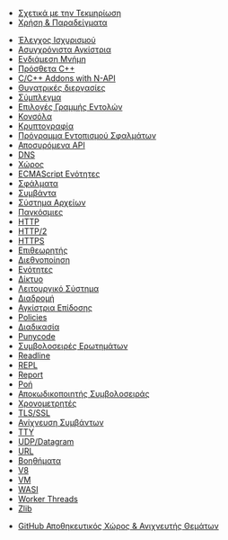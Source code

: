 <!--
  NB(chrisdickinson): if you move this file, be sure to update
  tools/doc/html.js to point at the new location.
-->

<!--introduced_in=v0.10.0-->

* [Σχετικά με την Τεκμηρίωση](documentation.html)
* [Χρήση & Παραδείγματα](synopsis.html)

<div class="line"></div>

* [Έλεγχος Ισχυρισμού](assert.html)
* [Ασυγχρόνιστα Αγκίστρια](async_hooks.html)
* [Ενδιάμεση Μνήμη](buffer.html)
* [Πρόσθετα C++](addons.html)
* [C/C++ Addons with N-API](n-api.html)
* [Θυγατρικές διεργασίες](child_process.html)
* [Σύμπλεγμα](cluster.html)
* [Επιλογές Γραμμής Εντολών](cli.html)
* [Κονσόλα](console.html)
* [Κρυπτογραφία](crypto.html)
* [Πρόγραμμα Εντοπισμού Σφαλμάτων](debugger.html)
* [Αποσυρόμενα API](deprecations.html)
* [DNS](dns.html)
* [Χώρος](domain.html)
* [ECMAScript Ενότητες](esm.html)
* [Σφάλματα](errors.html)
* [Συμβάντα](events.html)
* [Σύστημα Αρχείων](fs.html)
* [Παγκόσμιες](globals.html)
* [HTTP](http.html)
* [HTTP/2](http2.html)
* [HTTPS](https.html)
* [Επιθεωρητής](inspector.html)
* [Διεθνοποίηση](intl.html)
* [Ενότητες](modules.html)
* [Δίκτυο](net.html)
* [Λειτουργικό Σύστημα](os.html)
* [Διαδρομή](path.html)
* [Αγκίστρια Επίδοσης](perf_hooks.html)
* [Policies](policy.html)
* [Διαδικασία](process.html)
* [Punycode](punycode.html)
* [Συμβολοσειρές Ερωτημάτων](querystring.html)
* [Readline](readline.html)
* [REPL](repl.html)
* [Report](report.html)
* [Ροή](stream.html)
* [Αποκωδικοποιητής Συμβολοσειράς](string_decoder.html)
* [Χρονομετρητές](timers.html)
* [TLS/SSL](tls.html)
* [Ανίχνευση Συμβάντων](tracing.html)
* [TTY](tty.html)
* [UDP/Datagram](dgram.html)
* [URL](url.html)
* [Βοηθήματα](util.html)
* [V8](v8.html)
* [VM](vm.html)
* [WASI](wasi.html)
* [Worker Threads](worker_threads.html)
* [Zlib](zlib.html)

<div class="line"></div>

* [GitHub Αποθηκευτικός Χώρος & Ανιχνευτής Θεμάτων](https://github.com/nodejs/node)

